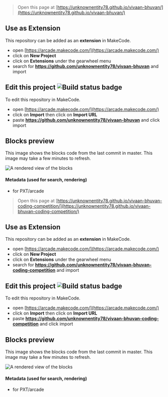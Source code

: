  


> Open this page at [https://unknownentity78.github.io/vivaan-bhuvan/](https://unknownentity78.github.io/vivaan-bhuvan/)

## Use as Extension

This repository can be added as an **extension** in MakeCode.

* open [https://arcade.makecode.com/](https://arcade.makecode.com/)
* click on **New Project**
* click on **Extensions** under the gearwheel menu
* search for **https://github.com/unknownentity78/vivaan-bhuvan** and import

## Edit this project ![Build status badge](https://github.com/unknownentity78/vivaan-bhuvan/workflows/MakeCode/badge.svg)

To edit this repository in MakeCode.

* open [https://arcade.makecode.com/](https://arcade.makecode.com/)
* click on **Import** then click on **Import URL**
* paste **https://github.com/unknownentity78/vivaan-bhuvan** and click import

## Blocks preview

This image shows the blocks code from the last commit in master.
This image may take a few minutes to refresh.

![A rendered view of the blocks](https://github.com/unknownentity78/vivaan-bhuvan/raw/master/.github/makecode/blocks.png)

#### Metadata (used for search, rendering)

* for PXT/arcade
<script src="https://makecode.com/gh-pages-embed.js"></script><script>makeCodeRender("{{ site.makecode.home_url }}", "{{ site.github.owner_name }}/{{ site.github.repository_name }}");</script>



> Open this page at [https://unknownentity78.github.io/vivaan-bhuvan-coding-competition/](https://unknownentity78.github.io/vivaan-bhuvan-coding-competition/)

## Use as Extension

This repository can be added as an **extension** in MakeCode.

* open [https://arcade.makecode.com/](https://arcade.makecode.com/)
* click on **New Project**
* click on **Extensions** under the gearwheel menu
* search for **https://github.com/unknownentity78/vivaan-bhuvan-coding-competition** and import

## Edit this project ![Build status badge](https://github.com/unknownentity78/vivaan-bhuvan-coding-competition/workflows/MakeCode/badge.svg)

To edit this repository in MakeCode.

* open [https://arcade.makecode.com/](https://arcade.makecode.com/)
* click on **Import** then click on **Import URL**
* paste **https://github.com/unknownentity78/vivaan-bhuvan-coding-competition** and click import

## Blocks preview

This image shows the blocks code from the last commit in master.
This image may take a few minutes to refresh.

![A rendered view of the blocks](https://github.com/unknownentity78/vivaan-bhuvan-coding-competition/raw/master/.github/makecode/blocks.png)

#### Metadata (used for search, rendering)

* for PXT/arcade
<script src="https://makecode.com/gh-pages-embed.js"></script><script>makeCodeRender("{{ site.makecode.home_url }}", "{{ site.github.owner_name }}/{{ site.github.repository_name }}");</script>
